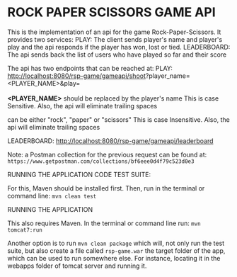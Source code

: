 <h1>ROCK PAPER SCISSORS GAME API</h1>
  
 This is the implementation of an api for the game Rock-Paper-Scissors.
 It provides two services:
 PLAY:
 The client sends player's name and player's play and the
 api responds if the player has won, lost or tied.
 LEADERBOARD:
 The api sends back the list of users who have played so far and their score
 
 The api has two endpoints that can be reached at:
 PLAY:<br/>
 [http://localhost:8080/rsp-game/gameapi/shoot](http://localhost:8080/rsp-game/gameapi/shoot)?player_name=<PLAYER_NAME>&play=<PLAY><br/>
 <br/>
  **<PLAYER_NAME>** should be replaced by the player's name
              This is case Sensitive. Also, the api will
             eliminate trailing spaces<br/>
             
  **<PLAY>** can be either "rock", "paper" or "scissors"
        This is case Insensitive. Also, the api will
        eliminate trailing spaces<br/>
  
 LEADERBOARD:
 [http://localhost:8080/rsp-game/gameapi/leaderboard](http://localhost:8080/rsp-game/gameapi/leaderboard)
  
  Note: a Postman collection for the previous request can be found at:
  `https://www.getpostman.com/collections/bf6eee0d4f79c523d0e3`
  
  
  RUNNING THE APPLICATION CODE TEST SUITE:
  
  For this, Maven should be installed first.
  Then, run in the terminal or command line:
  `mvn clean test`
  
  RUNNING THE APPLICATION
  
  This also requires Maven.
  In the terminal or command line run:
  `mvn tomcat7:run`
  
  Another option is to run
  `mvn clean package`
  which will, not only run the test suite, 
  but also create a file called `rsp-game.war`
  the target folder of the app, which can
  be used to run somewhere else. For instance,
  locating it in the webapps folder of tomcat server
  and running it.
  
  
  
 
 
